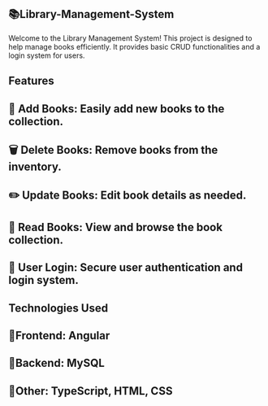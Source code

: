 ## 📚Library-Management-System
Welcome to the Library Management System! This project is designed to help manage books efficiently. It provides basic CRUD functionalities and a login system for users.

## Features
## 📝 Add Books: Easily add new books to the collection.
## 🗑️ Delete Books: Remove books from the inventory.
## ✏️ Update Books: Edit book details as needed.
## 📖 Read Books: View and browse the book collection.
## 🔐 User Login: Secure user authentication and login system.
## Technologies Used
## 📝Frontend: Angular
## 📝Backend: MySQL
## 📝Other: TypeScript, HTML, CSS
